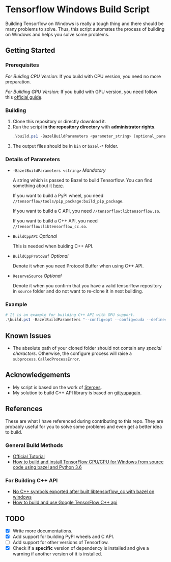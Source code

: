 # Tensorflow Windows Build Script

Building Tensorflow on Windows is really a tough thing and there should be many problems to solve. Thus, this script automates the process of building on Windows and helps you solve some problems.

## Getting Started

### Prerequisites

*For Buiding CPU Version:* If you build with CPU version, you need no more preparation.

*For Building GPU Version:* If you build with GPU version, you need follow this [official guide](https://www.tensorflow.org/install/gpu).

### Building

1. Clone this repository or directly download it.
1. Run the script **in the repository directory** with **administrator rights**.
    ```powershell
    .\build.ps1 -BazelBuildParameters <parameter_string> [optional_parameter] [...]
    ```
1. The output files should be in `bin` or `bazel-*` folder.

### Details of Parameters

* `-BazelBuildParameters <string>` *Mandotory*

    A string which is passed to Bazel to build Tensorflow. You can find something about it [here](https://www.tensorflow.org/install/source_windows#build_the_pip_package).

    If you want to build a PyPI wheel, you need `//tensorflow/tools/pip_package:build_pip_package`.

    If you want to build a C API, you need `//tensorflow:libtensorflow.so`.

    If you want to build a C++ API, you need `//tensorflow:libtensorflow_cc.so`.

* `BuildCppAPI` *Optional*

    This is needed when buiding C++ API.

* `BuildCppProtoBuf` *Optional*

    Denote it when you need Protocol Buffer when using C++ API.

* `ReserveSource` *Optional*

    Denote it when you confirm that you have a valid tensorflow repository in `source` folder and do not want to re-clone it in next building.

### Example

```powershell
# It is an example for building C++ API with GPU support.
.\build.ps1 -BazelBuildParameters "--config=opt --config=cuda --define=no_tensorflow_py_deps=true --copt=-nvcc_options=disable-warnings //tensorflow:libtensorflow_cc.so --verbose_failures" -BuildCppAPI -BuildCppProtoBuf -ReserveSource
```

## Known Issues

* The absolute path of your cloned folder should not contain any *special characters*. Otherwise, the configure process will raise a `subprocess.CalledProcessError`.

## Acknowledgements

* My script is based on the work of [Steroes](https://github.com/Steroes).
* My solution to build C++ API library is based on [gittyupagain](https://github.com/gittyupagain).

## References

These are what I have referenced during contributing to this repo. They are probably useful for you to solve some problems and even get a better idea to build.

### General Build Methods

* [Official Tutorial](https://www.tensorflow.org/install/source_windows)
* [How to build and install TensorFlow GPU/CPU for Windows from source code using bazel and Python 3.6](https://medium.com/@amsokol.com/update-1-how-to-build-and-install-tensorflow-gpu-cpu-for-windows-from-source-code-using-bazel-and-c2e86fec9ef2)

### For Building C++ API

* [No C++ symbols exported after built libtensorflow_cc with bazel on windows](https://github.com/tensorflow/tensorflow/issues/23542)
* [How to build and use Google TensorFlow C++ api](https://stackoverflow.com/questions/33620794/how-to-build-and-use-google-tensorflow-c-api)

## TODO

- [x] Write more documentations.
- [x] Add support for building PyPI wheels and C API.
- [ ] Add support for other versions of Tensorflow.
- [x] Check if a **specific** version of dependency is installed and give a warning if another version of it is installed.